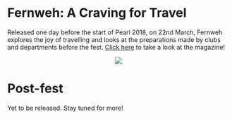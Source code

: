 <!-- TITLE: Pearl 2018 Magazine-->
<!-- SUBTITLE:   -->

# Fernweh: A Craving for Travel
Released one day before the start of Pearl 2018, on 22nd March, Fernweh explores the joy of travelling and looks at the preparations made by clubs and departments before the fest. [Click here](/news/fests/pearl-18/pre-fest) to take a look at the magazine!
<center>
<img src = "https://wiki.bits-hyd.org/uploads/news/fernweh-jc-pearl-18-mag-cover.jpg">
</center>

# Post-fest
Yet to be released. Stay tuned for more!